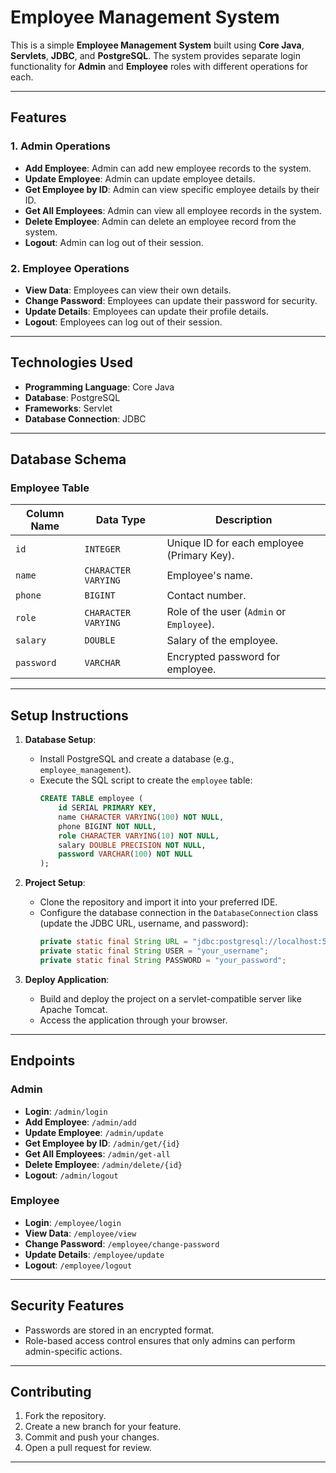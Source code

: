 

# Employee Management System

This is a simple **Employee Management System** built using **Core Java**, **Servlets**, **JDBC**, and **PostgreSQL**. The system provides separate login functionality for **Admin** and **Employee** roles with different operations for each.

---

## Features

### 1. **Admin Operations**
   - **Add Employee**: Admin can add new employee records to the system.
   - **Update Employee**: Admin can update employee details.
   - **Get Employee by ID**: Admin can view specific employee details by their ID.
   - **Get All Employees**: Admin can view all employee records in the system.
   - **Delete Employee**: Admin can delete an employee record from the system.
   - **Logout**: Admin can log out of their session.

### 2. **Employee Operations**
   - **View Data**: Employees can view their own details.
   - **Change Password**: Employees can update their password for security.
   - **Update Details**: Employees can update their profile details.
   - **Logout**: Employees can log out of their session.

---

## Technologies Used

- **Programming Language**: Core Java
- **Database**: PostgreSQL
- **Frameworks**: Servlet
- **Database Connection**: JDBC

---

## Database Schema

### Employee Table

| Column Name    | Data Type        | Description                          |
|----------------|------------------|--------------------------------------|
| `id`           | `INTEGER`        | Unique ID for each employee (Primary Key). |
| `name`         | `CHARACTER VARYING` | Employee's name.                    |
| `phone`        | `BIGINT`         | Contact number.                     |
| `role`         | `CHARACTER VARYING` | Role of the user (`Admin` or `Employee`). |
| `salary`       | `DOUBLE`         | Salary of the employee.             |
| `password`     | `VARCHAR`        | Encrypted password for employee.    |

---

## Setup Instructions

1. **Database Setup**:
   - Install PostgreSQL and create a database (e.g., `employee_management`).
   - Execute the SQL script to create the `employee` table:
     ```sql
     CREATE TABLE employee (
         id SERIAL PRIMARY KEY,
         name CHARACTER VARYING(100) NOT NULL,
         phone BIGINT NOT NULL,
         role CHARACTER VARYING(10) NOT NULL,
         salary DOUBLE PRECISION NOT NULL,
         password VARCHAR(100) NOT NULL
     );
     ```

2. **Project Setup**:
   - Clone the repository and import it into your preferred IDE.
   - Configure the database connection in the `DatabaseConnection` class (update the JDBC URL, username, and password):
     ```java
     private static final String URL = "jdbc:postgresql://localhost:5432/employee_management";
     private static final String USER = "your_username";
     private static final String PASSWORD = "your_password";
     ```

3. **Deploy Application**:
   - Build and deploy the project on a servlet-compatible server like Apache Tomcat.
   - Access the application through your browser.

---

## Endpoints

### Admin
- **Login**: `/admin/login`
- **Add Employee**: `/admin/add`
- **Update Employee**: `/admin/update`
- **Get Employee by ID**: `/admin/get/{id}`
- **Get All Employees**: `/admin/get-all`
- **Delete Employee**: `/admin/delete/{id}`
- **Logout**: `/admin/logout`

### Employee
- **Login**: `/employee/login`
- **View Data**: `/employee/view`
- **Change Password**: `/employee/change-password`
- **Update Details**: `/employee/update`
- **Logout**: `/employee/logout`

---

## Security Features

- Passwords are stored in an encrypted format.
- Role-based access control ensures that only admins can perform admin-specific actions.

---

## Contributing

1. Fork the repository.
2. Create a new branch for your feature.
3. Commit and push your changes.
4. Open a pull request for review.

---

